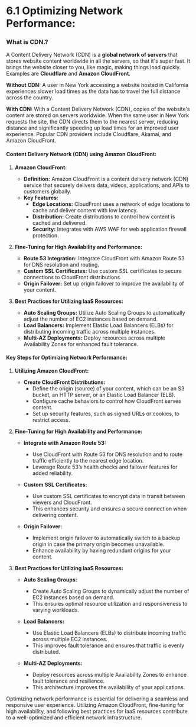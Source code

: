 # 6.1 Optimizing Network Performance:

### What is CDN.?

A Content Delivery Network (CDN) is a **global network of servers** that stores website content worldwide in all the servers, so that it's super fast. It brings the website closer to you, like magic, making things load quickly. Examples are **Cloudflare** and **Amazon CloudFront**.

**Without CDN:** A user in New York accessing a website hosted in California experiences slower load times as the data has to travel the full distance across the country.

**With CDN:** With a Content Delivery Network (CDN), copies of the website's content are stored on servers worldwide. When the same user in New York requests the site, the CDN directs them to the nearest server, reducing distance and significantly speeding up load times for an improved user experience. Popular CDN providers include Cloudflare, Akamai, and Amazon CloudFront.

#### Content Delivery Network (CDN) using Amazon CloudFront:

1.  **Amazon CloudFront:**

    - **Definition:** Amazon CloudFront is a content delivery network (CDN) service that securely delivers data, videos, applications, and APIs to customers globally.
    - **Key Features:**
      - **Edge Locations:** CloudFront uses a network of edge locations to cache and deliver content with low latency.
      - **Distribution:** Create distributions to control how content is cached and delivered.
      - **Security:** Integrates with AWS WAF for web application firewall protection.

2.  **Fine-Tuning for High Availability and Performance:**

    - **Route 53 Integration:** Integrate CloudFront with Amazon Route 53 for DNS resolution and routing.
    - **Custom SSL Certificates:** Use custom SSL certificates to secure connections to CloudFront distributions.
    - **Origin Failover:** Set up origin failover to improve the availability of your content.

3.  **Best Practices for Utilizing IaaS Resources:**

    - **Auto Scaling Groups:** Utilize Auto Scaling Groups to automatically adjust the number of EC2 instances based on demand.
    - **Load Balancers:** Implement Elastic Load Balancers (ELBs) for distributing incoming traffic across multiple instances.
    - **Multi-AZ Deployments:** Deploy resources across multiple Availability Zones for enhanced fault tolerance.

#### Key Steps for Optimizing Network Performance:

1.  **Utilizing Amazon CloudFront:**

    - **Create CloudFront Distributions:**
      - Define the origin (source) of your content, which can be an S3 bucket, an HTTP server, or an Elastic Load Balancer (ELB).
      - Configure cache behaviors to control how CloudFront serves content.
      - Set up security features, such as signed URLs or cookies, to restrict access.

2.  **Fine-Tuning for High Availability and Performance:**

    - **Integrate with Amazon Route 53:**

      - Use CloudFront with Route 53 for DNS resolution and to route traffic efficiently to the nearest edge location.
      - Leverage Route 53’s health checks and failover features for added reliability.

    - **Custom SSL Certificates:**

      - Use custom SSL certificates to encrypt data in transit between viewers and CloudFront.
      - This enhances security and ensures a secure connection when delivering content.

    - **Origin Failover:**

      - Implement origin failover to automatically switch to a backup origin in case the primary origin becomes unavailable.
      - Enhance availability by having redundant origins for your content.

3.  **Best Practices for Utilizing IaaS Resources:**

    - **Auto Scaling Groups:**

      - Create Auto Scaling Groups to dynamically adjust the number of EC2 instances based on demand.
      - This ensures optimal resource utilization and responsiveness to varying workloads.

    - **Load Balancers:**

      - Use Elastic Load Balancers (ELBs) to distribute incoming traffic across multiple EC2 instances.
      - This improves fault tolerance and ensures that traffic is evenly distributed.

    - **Multi-AZ Deployments:**

      - Deploy resources across multiple Availability Zones to enhance fault tolerance and resilience.
      - This architecture improves the availability of your applications.

Optimizing network performance is essential for delivering a seamless and responsive user experience. Utilizing Amazon CloudFront, fine-tuning for high availability, and following best practices for IaaS resources contribute to a well-optimized and efficient network infrastructure.
